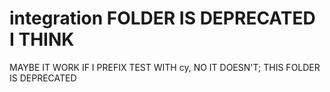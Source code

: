 # integration FOLDER IS DEPRECATED I THINK

MAYBE IT WORK IF I PREFIX TEST WITH cy, NO IT DOESN'T; THIS FOLDER IS DEPRECATED